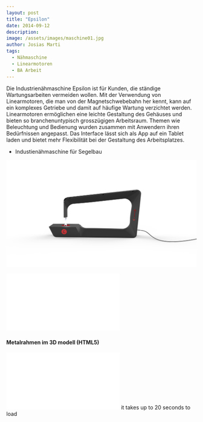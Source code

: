 ```yaml
---
layout: post
title: "Epsilon"
date: 2014-09-12
description: 
image: /assets/images/maschine01.jpg
author: Josias Marti
tags: 
  - Nähmaschine
  - Linearmotoren
  - BA Arbeit
---
```

Die Industrienähmaschine Epsilon ist für Kunden, die ständige Wartungsarbeiten vermeiden wollen. Mit der Verwendung von Linearmotoren, die man von der Magnetschwebebahn her kennt, kann auf ein komplexes Getriebe und damit auf häufige Wartung verzichtet werden. Linearmotoren ermöglichen eine leichte Gestaltung des Gehäuses und bieten so branchenuntypisch grosszügigen Arbeitsraum. Themen wie Beleuchtung und Bedienung wurden zusammen mit Anwendern ihren Bedürfnissen angepasst. Das Interface lässt sich als App auf ein Tablet laden und bietet mehr Flexibilität bei der Gestaltung des Arbeitsplatzes. 

* Industienähmaschine für Segelbau



![Placeholder](/assets/images/maschine01.jpg)



<iframe style="border: none;" src="/assets/machine.html"></iframe>

#### Metalrahmen im 3D modell (HTML5)
<iframe style="border: none;" src="/assets/n.html" ></iframe>
it takes up to 20 seconds to load



